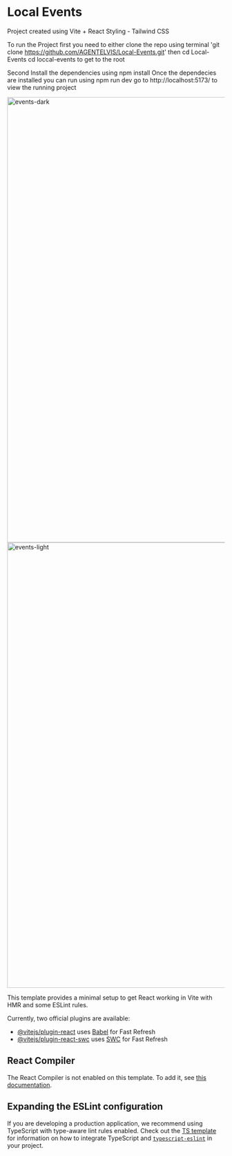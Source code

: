 # Local Events
Project created using Vite + React
Styling - Tailwind CSS 

To run the Project first you need to either clone the repo using terminal 'git clone https://github.com/AGENTELVIS/Local-Events.git' 
then cd Local-Events cd loccal-events to get to the root

Second Install the dependencies using npm install
Once the dependecies are installed you can run using npm run dev
go to http://localhost:5173/ to view the running project

<img width="1920" height="1030" alt="events-dark" src="https://github.com/user-attachments/assets/030dce77-a1ad-4419-a408-a3e4a955a394" />
<img width="1920" height="1030" alt="events-light" src="https://github.com/user-attachments/assets/dae91823-95d1-4248-b428-a0a7f3dd18de" />

This template provides a minimal setup to get React working in Vite with HMR and some ESLint rules.

Currently, two official plugins
 are available:

- [@vitejs/plugin-react](https://github.com/vitejs/vite-plugin-react/blob/main/packages/plugin-react) uses [Babel](https://babeljs.io/) for Fast Refresh
- [@vitejs/plugin-react-swc](https://github.com/vitejs/vite-plugin-react/blob/main/packages/plugin-react-swc) uses [SWC](https://swc.rs/) for Fast Refresh

## React Compiler

The React Compiler is not enabled on this template. To add it, see [this documentation](https://react.dev/learn/react-compiler/installation).

## Expanding the ESLint configuration

If you are developing a production application, we recommend using TypeScript with type-aware lint rules enabled. Check out the [TS template](https://github.com/vitejs/vite/tree/main/packages/create-vite/template-react-ts) for information on how to integrate TypeScript and [`typescript-eslint`](https://typescript-eslint.io) in your project.
